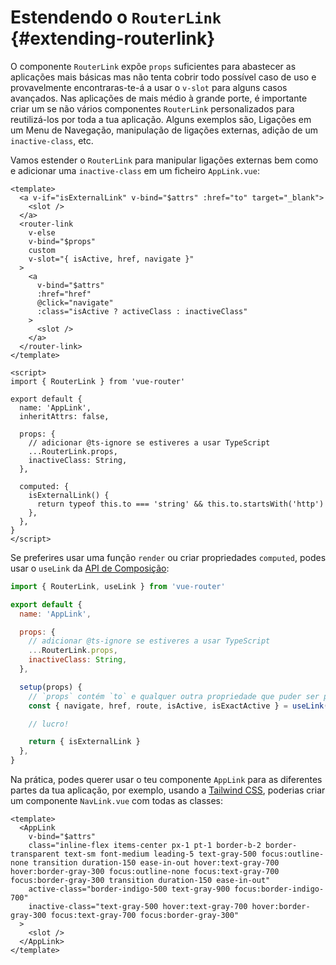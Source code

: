 # Estendendo o `RouterLink` {#extending-routerlink}

<VueSchoolLink
  href="https://vueschool.io/lessons/extending-router-link-for-external-urls"
  title="Aprenda a como estender o router-link"
/>

O componente `RouterLink` expõe `props` suficientes para abastecer as aplicações mais básicas mas não tenta cobrir todo possível caso de uso e provavelmente encontraras-te-á a usar o `v-slot` para alguns casos avançados. Nas aplicações de mais médio à grande porte, é importante criar um se não vários componentes `RouterLink` personalizados para reutilizá-los por toda a tua aplicação. Alguns exemplos são, Ligações em um Menu de Navegação, manipulação de ligações externas, adição de um `inactive-class`, etc.

Vamos estender o `RouterLink` para manipular ligações externas bem como e adicionar uma `inactive-class` em um ficheiro `AppLink.vue`:

```vue
<template>
  <a v-if="isExternalLink" v-bind="$attrs" :href="to" target="_blank">
    <slot />
  </a>
  <router-link
    v-else
    v-bind="$props"
    custom
    v-slot="{ isActive, href, navigate }"
  >
    <a
      v-bind="$attrs"
      :href="href"
      @click="navigate"
      :class="isActive ? activeClass : inactiveClass"
    >
      <slot />
    </a>
  </router-link>
</template>

<script>
import { RouterLink } from 'vue-router'

export default {
  name: 'AppLink',
  inheritAttrs: false,

  props: {
    // adicionar @ts-ignore se estiveres a usar TypeScript
    ...RouterLink.props,
    inactiveClass: String,
  },

  computed: {
    isExternalLink() {
      return typeof this.to === 'string' && this.to.startsWith('http')
    },
  },
}
</script>
```

Se preferires usar uma função `render` ou criar propriedades `computed`, podes usar o `useLink` da [API de Composição](./composition-api.md):

```js
import { RouterLink, useLink } from 'vue-router'

export default {
  name: 'AppLink',

  props: {
    // adicionar @ts-ignore se estiveres a usar TypeScript
    ...RouterLink.props,
    inactiveClass: String,
  },

  setup(props) {
    // `props` contém `to` e qualquer outra propriedade que puder ser passada para `<router-link>`
    const { navigate, href, route, isActive, isExactActive } = useLink(props)

    // lucro!

    return { isExternalLink }
  },
}
```

Na prática, podes querer usar o teu componente `AppLink` para as diferentes partes da tua aplicação, por exemplo, usando a [Tailwind CSS](https://tailwindcss.com), poderias criar um componente `NavLink.vue` com todas as classes:

```vue
<template>
  <AppLink
    v-bind="$attrs"
    class="inline-flex items-center px-1 pt-1 border-b-2 border-transparent text-sm font-medium leading-5 text-gray-500 focus:outline-none transition duration-150 ease-in-out hover:text-gray-700 hover:border-gray-300 focus:outline-none focus:text-gray-700 focus:border-gray-300 transition duration-150 ease-in-out"
    active-class="border-indigo-500 text-gray-900 focus:border-indigo-700"
    inactive-class="text-gray-500 hover:text-gray-700 hover:border-gray-300 focus:text-gray-700 focus:border-gray-300"
  >
    <slot />
  </AppLink>
</template>
```
